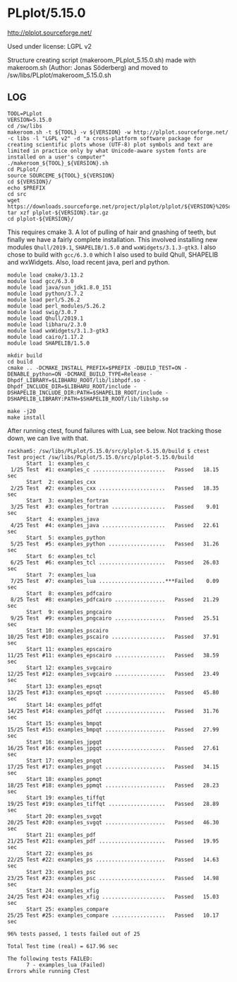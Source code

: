PLplot/5.15.0
=============

<http://plplot.sourceforge.net/>

Used under license:
LGPL v2

Structure creating script (makeroom_PLplot_5.15.0.sh) made with makeroom.sh (Author: Jonas Söderberg) and moved to /sw/libs/PLplot/makeroom_5.15.0.sh

LOG
---

    TOOL=PLplot
    VERSION=5.15.0
    cd /sw/libs
    makeroom.sh -t ${TOOL} -v ${VERSION} -w http://plplot.sourceforge.net/ -c libs -l "LGPL v2" -d "a cross-platform software package for creating scientific plots whose (UTF-8) plot symbols and text are limited in practice only by what Unicode-aware system fonts are installed on a user's computer" 
    ./makeroom_${TOOL}_${VERSION}.sh 
    cd PLplot/
    source SOURCEME_${TOOL}_${VERSION} 
    cd ${VERSION}/
    echo $PREFIX
    cd src
    wget https://downloads.sourceforge.net/project/plplot/plplot/${VERSION}%20Source/plplot-${VERSION}.tar.gz
    tar xzf plplot-${VERSION}.tar.gz 
    cd plplot-${VERSION}/

This requires cmake 3.  A lot of pulling of hair and gnashing of teeth, but
finally we have a fairly complete installation.  This involved installing new
modules `Qhull/2019.1`, `SHAPELIB/1.5.0` and `wxWidgets/3.1.3-gtk3`.  I also
chose to build with `gcc/6.3.0` which I also used to build Qhull, SHAPELIB and
wxWidgets.  Also, load recent java, perl and python.

    module load cmake/3.13.2
    module load gcc/6.3.0
    module load java/sun_jdk1.8.0_151
    module load python/3.7.2
    module load perl/5.26.2
    module load perl_modules/5.26.2
    module load swig/3.0.7
    module load Qhull/2019.1
    module load libharu/2.3.0
    module load wxWidgets/3.1.3-gtk3
    module load cairo/1.17.2
    module load SHAPELIB/1.5.0

    mkdir build
    cd build
    cmake .. -DCMAKE_INSTALL_PREFIX=$PREFIX -DBUILD_TEST=ON -DENABLE_python=ON -DCMAKE_BUILD_TYPE=Release -Dhpdf_LIBRARY=$LIBHARU_ROOT/lib/libhpdf.so -Dhpdf_INCLUDE_DIR=$LIBHARU_ROOT/include -DSHAPELIB_INCLUDE_DIR:PATH=$SHAPELIB_ROOT/include -DSHAPELIB_LIBRARY:PATH=$SHAPELIB_ROOT/lib/libshp.so

    make -j20
    make install

After running ctest, found failures with Lua, see below.  Not tracking those
down, we can live with that.

    rackham5: /sw/libs/PLplot/5.15.0/src/plplot-5.15.0/build $ ctest
    Test project /sw/libs/PLplot/5.15.0/src/plplot-5.15.0/build
          Start  1: examples_c
     1/25 Test  #1: examples_c .......................   Passed   18.15 sec
          Start  2: examples_cxx
     2/25 Test  #2: examples_cxx .....................   Passed   18.35 sec
          Start  3: examples_fortran
     3/25 Test  #3: examples_fortran .................   Passed    9.01 sec
          Start  4: examples_java
     4/25 Test  #4: examples_java ....................   Passed   22.61 sec
          Start  5: examples_python
     5/25 Test  #5: examples_python ..................   Passed   31.26 sec
          Start  6: examples_tcl
     6/25 Test  #6: examples_tcl .....................   Passed   26.03 sec
          Start  7: examples_lua
     7/25 Test  #7: examples_lua .....................***Failed    0.09 sec
          Start  8: examples_pdfcairo
     8/25 Test  #8: examples_pdfcairo ................   Passed   21.29 sec
          Start  9: examples_pngcairo
     9/25 Test  #9: examples_pngcairo ................   Passed   25.51 sec
          Start 10: examples_pscairo
    10/25 Test #10: examples_pscairo .................   Passed   37.91 sec
          Start 11: examples_epscairo
    11/25 Test #11: examples_epscairo ................   Passed   38.59 sec
          Start 12: examples_svgcairo
    12/25 Test #12: examples_svgcairo ................   Passed   23.49 sec
          Start 13: examples_epsqt
    13/25 Test #13: examples_epsqt ...................   Passed   45.80 sec
          Start 14: examples_pdfqt
    14/25 Test #14: examples_pdfqt ...................   Passed   31.76 sec
          Start 15: examples_bmpqt
    15/25 Test #15: examples_bmpqt ...................   Passed   27.99 sec
          Start 16: examples_jpgqt
    16/25 Test #16: examples_jpgqt ...................   Passed   27.61 sec
          Start 17: examples_pngqt
    17/25 Test #17: examples_pngqt ...................   Passed   34.15 sec
          Start 18: examples_ppmqt
    18/25 Test #18: examples_ppmqt ...................   Passed   28.23 sec
          Start 19: examples_tiffqt
    19/25 Test #19: examples_tiffqt ..................   Passed   28.89 sec
          Start 20: examples_svgqt
    20/25 Test #20: examples_svgqt ...................   Passed   46.30 sec
          Start 21: examples_pdf
    21/25 Test #21: examples_pdf .....................   Passed   19.95 sec
          Start 22: examples_ps
    22/25 Test #22: examples_ps ......................   Passed   14.63 sec
          Start 23: examples_psc
    23/25 Test #23: examples_psc .....................   Passed   14.98 sec
          Start 24: examples_xfig
    24/25 Test #24: examples_xfig ....................   Passed   15.03 sec
          Start 25: examples_compare
    25/25 Test #25: examples_compare .................   Passed   10.17 sec

    96% tests passed, 1 tests failed out of 25

    Total Test time (real) = 617.96 sec

    The following tests FAILED:
          7 - examples_lua (Failed)
    Errors while running CTest



